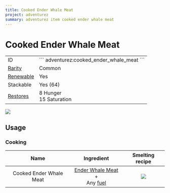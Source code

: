 ```yaml
---
title: Cooked Ender Whale Meat
project: adventurez
summary: adventurez item cooked ender whale meat
---
```

# Cooked Ender Whale Meat
<div class="combi">
<div class="divthing">
<table class="tablething">
    <tbody>
        <tr>
            <td class="first-column">ID</td>
            <td class="second-column">
            ```
            adventurez:cooked_ender_whale_meat
            ```
            </td>
        </tr>
        <tr id="linear-top">
            <td class="first-column"><a href="https://minecraft.wiki/w/Rarity" target="_blank">Rarity</a></td>
            <td class="second-column">Common</td>
        </tr>
        <tr id="linear-top">
            <td class="first-column"><a href="https://minecraft.wiki/w/Renewable_resource" target="_blank">Renewable</a></td>
            <td class="second-column">Yes</td>
        </tr>
        <tr id="linear-top">
            <td class="first-column">Stackable</td>
            <td class="second-column">Yes (64)</td>
        </tr>
        <tr id="linear-top">
            <td class="first-column"><a href="https://minecraft.wiki/w/Food" target="_blank">Restores</a></td>
            <td class="second-column">8 Hunger<br>15 Saturation</td>
        </tr>
    </tbody>
</table>
</div>
<div class="div-img-center">
<img src="/wiki/assets/adventurez/items/cooked_ender_whale_meat.png" loading="lazy" />
</div>
</div>

## Usage
### Cooking

|          Name           |                                                               Ingredient                                                               |                              Smelting recipe                              |
| :---------------------: | :------------------------------------------------------------------------------------------------------------------------------------: | :-----------------------------------------------------------------------: |
| Cooked Ender Whale Meat | <a href="../Ender_Whale_Meat/">Ender Whale Meat</a> +<br>Any <a href="https://minecraft.wiki/w/Smelting#Fuel" target="_blank">fuel</a> | ![](/wiki/assets/adventurez/recipes/smelting/cooked_ender_whale_meat.png) |
